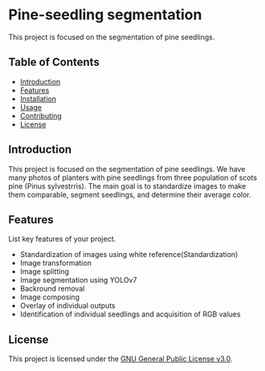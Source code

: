 # Pine-seedling segmentation

This project is focused on the segmentation of pine seedlings.

## Table of Contents

- [Introduction](#introduction)
- [Features](#features)
- [Installation](#installation)
- [Usage](#usage)
- [Contributing](#contributing)
- [License](#license)

## Introduction

This project is focused on the segmentation of pine seedlings. We have many photos of planters with pine seedlings from three population of scots pine (Pinus sylvestrris). The main goal is to standardize images to make them comparable, segment seedlings, and determine their average color.

## Features

List key features of your project.

- Standardization of images using white reference(Standardization)
- Image transformation
- Image splitting
- Image segmentation using YOLOv7
- Backround removal
- Image composing
- Overlay of individual outputs
- Identification of individual seedlings and acquisition of RGB values

## License
This project is licensed under the [GNU General Public License v3.0](LICENSE).
